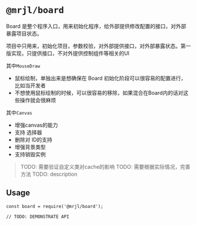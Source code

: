 # `@mrjl/board`

Board 是整个程序入口，用来初始化程序，给外部提供修改配置的接口，对外部暴露项目状态。

项目中只用来，初始化项目，参数校验，对外部提供接口，对外部暴露状态。第一版实现，只提供接口，不对外提供控制组件等相关的UI

其中`MouseDraw`
 * 鼠标绘制，单独出来是想确保在 Board 初始化阶段可以很容易的配置进行，比如当开发者
 * 不想使用鼠标绘制的时候，可以很容易的移除，如果混合在Board内的话对这些操作就会很麻烦

其中`Canvas`
 * 增强canvas的能力
 * 支持 选择器
 * 删除对 ID的支持
 * 增强背景类型
 * 支持销毁实例
> TODO: 需要验证自定义类对cache的影响
> TODO: 需要根据实际情况，完善方法
> TODO: description

## Usage

```
const board = require('@mrjl/board');

// TODO: DEMONSTRATE API
```
